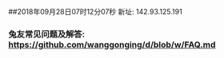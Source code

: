 ##2018年09月28日07时12分07秒 新址: 142.93.125.191
### 兔友常见问题及解答: https://github.com/wanggonging/d/blob/w/FAQ.md
